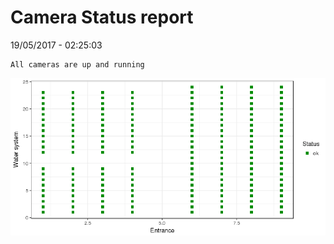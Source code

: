 Camera Status report
================
19/05/2017 - 02:25:03

    All cameras are up and running

![](camreport_files/figure-markdown_github/unnamed-chunk-2-1.png)
